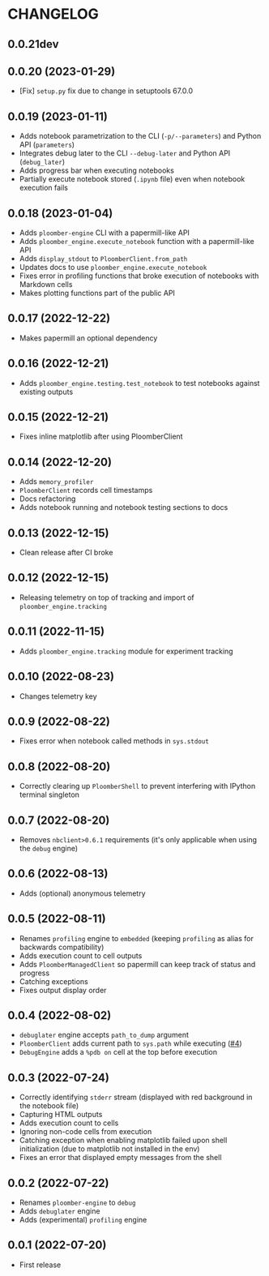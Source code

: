 # CHANGELOG

## 0.0.21dev

## 0.0.20 (2023-01-29)

* [Fix] `setup.py` fix due to change in setuptools 67.0.0

## 0.0.19 (2023-01-11)

* Adds notebook parametrization to the CLI (`-p/--parameters`) and Python API (`parameters`)
* Integrates debug later to the CLI `--debug-later` and Python API (`debug_later`)
* Adds progress bar when executing notebooks
* Partially execute notebook stored (`.ipynb` file) even when notebook execution fails

## 0.0.18 (2023-01-04)

* Adds `ploomber-engine` CLI with a papermill-like API
* Adds `ploomber_engine.execute_notebook` function with a papermill-like API
* Adds `display_stdout` to `PloomberClient.from_path`
* Updates docs to use `ploomber_engine.execute_notebook`
* Fixes error in profiling functions that broke execution of notebooks with Markdown cells
* Makes plotting functions part of the public API

## 0.0.17 (2022-12-22)

* Makes papermill an optional dependency

## 0.0.16 (2022-12-21)

* Adds `ploomber_engine.testing.test_notebook` to test notebooks against existing outputs

## 0.0.15 (2022-12-21)

* Fixes inline matplotlib after using PloomberClient

## 0.0.14 (2022-12-20)

* Adds `memory_profiler`
* `PloomberClient` records cell timestamps
* Docs refactoring
* Adds notebook running and notebook testing sections to docs

## 0.0.13 (2022-12-15)

* Clean release after CI broke

## 0.0.12 (2022-12-15)

* Releasing telemetry on top of tracking and import of `ploomber_engine.tracking`

## 0.0.11 (2022-11-15)

* Adds `ploomber_engine.tracking` module for experiment tracking

## 0.0.10 (2022-08-23)

* Changes telemetry key

## 0.0.9 (2022-08-22)

* Fixes error when notebook called methods in `sys.stdout`

## 0.0.8 (2022-08-20)

* Correctly clearing up `PloomberShell` to prevent interfering with IPython terminal singleton

## 0.0.7 (2022-08-20)

* Removes `nbclient>0.6.1` requirements (it's only applicable when using the `debug` engine)

## 0.0.6 (2022-08-13)

* Adds (optional) anonymous telemetry

## 0.0.5 (2022-08-11)

* Renames `profiling` engine to `embedded` (keeping `profiling` as alias for backwards compatibility)
* Adds execution count to cell outputs
* Adds `PloomberManagedClient` so papermill can keep track of status and progress
* Catching exceptions
* Fixes output display order

## 0.0.4 (2022-08-02)

* `debuglater` engine accepts `path_to_dump` argument
* `PloomberClient` adds current path to `sys.path` while executing ([#4](https://github.com/ploomber/ploomber-engine/issues/4))
* `DebugEngine` adds a `%pdb on` cell at the top before execution

## 0.0.3 (2022-07-24)

* Correctly identifying `stderr` stream (displayed with red background in the notebook file)
* Capturing HTML outputs
* Adds execution count to cells
* Ignoring non-code cells from execution
* Catching exception when enabling matplotlib failed upon shell initialization (due to matplotlib not installed in the env)
* Fixes an error that displayed empty messages from the shell

## 0.0.2 (2022-07-22)

* Renames `ploomber-engine` to `debug`
* Adds `debuglater` engine
* Adds (experimental) `profiling` engine

## 0.0.1 (2022-07-20)

* First release

